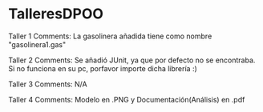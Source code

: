 # TalleresDPOO
Taller 1 Comments: La gasolinera añadida tiene como nombre "gasolinera1.gas"

Taller 2 Comments: Se añadió JUnit, ya que por defecto no se encontraba. Si no funciona en su pc, porfavor importe dicha librería :)

Taller 3 Comments: N/A

Taller 4 Comments: Modelo en .PNG y Documentación(Análisis) en .pdf
